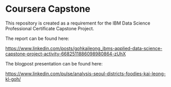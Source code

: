 # Coursera Capstone
This repository is created as a requirement for the IBM Data Science Professional Certificate Capstone Project.

The report can be found here: 

https://www.linkedin.com/posts/gohkaileong_ibms-applied-data-science-capstone-project-activity-6682511886098980864-zUhX

The blogpost presentation can be found here: 

https://www.linkedin.com/pulse/analysis-seoul-districts-foodies-kai-leong-kl-goh/
